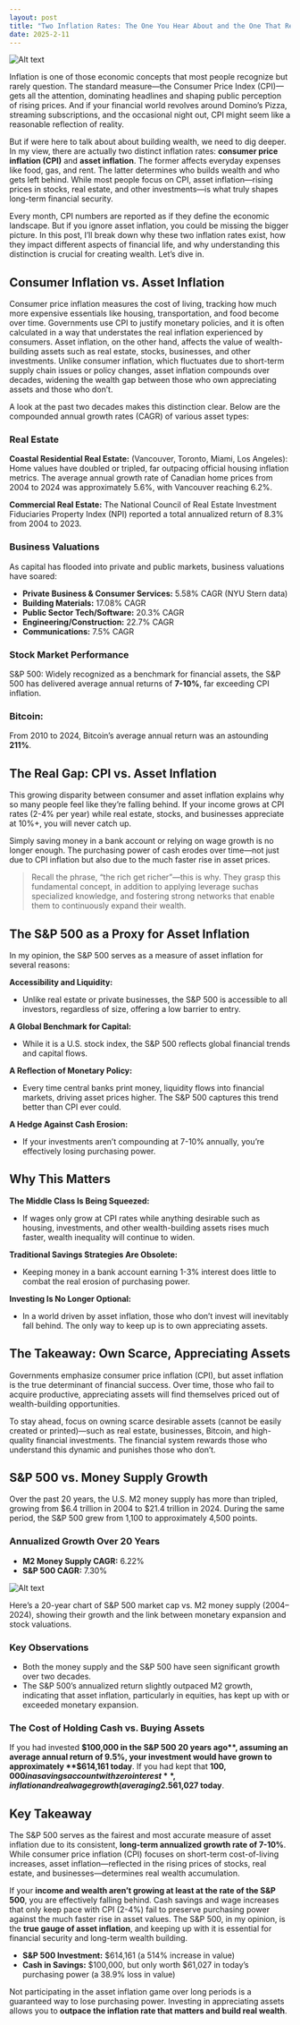 ```yaml
---
layout: post
title: "Two Inflation Rates: The One You Hear About and the One That Really Matters "
date: 2025-2-11
---
```


![Alt text](/assets/images/cpi/SPVSCPI.PNG)

Inflation is one of those economic concepts that most people recognize but rarely question. The standard measure—the Consumer Price Index (CPI)—gets all the attention, dominating headlines and shaping public perception of rising prices. And if your financial world revolves around Domino’s Pizza, streaming subscriptions, and the occasional night out, CPI might seem like a reasonable reflection of reality.

But if were here to talk about about building wealth, we need to dig deeper. In my view, there are actually two distinct inflation rates: **consumer price inflation (CPI)** and **asset inflation**. The former affects everyday expenses like food, gas, and rent. The latter determines who builds wealth and who gets left behind. While most people focus on CPI, asset inflation—rising prices in stocks, real estate, and other investments—is what truly shapes long-term financial security.

Every month, CPI numbers are reported as if they define the economic landscape. But if you ignore asset inflation, you could be missing the bigger picture. In this post, I’ll break down why these two inflation rates exist, how they impact different aspects of financial life, and why understanding this distinction is crucial for creating wealth. Let’s dive in.

## Consumer Inflation vs. Asset Inflation

Consumer price inflation measures the cost of living, tracking how much more expensive essentials like housing, transportation, and food become over time. Governments use CPI to justify monetary policies, and it is often calculated in a way that understates the real inflation experienced by consumers.
Asset inflation, on the other hand, affects the value of wealth-building assets such as real estate, stocks, businesses, and other investments. Unlike consumer inflation, which fluctuates due to short-term supply chain issues or policy changes, asset inflation compounds over decades, widening the wealth gap between those who own appreciating assets and those who don’t.

A look at the past two decades makes this distinction clear. Below are the compounded annual growth rates (CAGR) of various asset types:

### Real Estate

**Coastal Residential Real Estate:** (Vancouver, Toronto, Miami, Los Angeles): Home values have doubled or tripled, far outpacing official housing inflation metrics. The average annual growth rate of Canadian home prices from 2004 to 2024 was approximately 5.6%, with Vancouver reaching 6.2%.

**Commercial Real Estate:** The National Council of Real Estate Investment Fiduciaries Property Index (NPI) reported a total annualized return of 8.3% from 2004 to 2023.

### Business Valuations

As capital has flooded into private and public markets, business valuations have soared:

- **Private Business & Consumer Services:** 5.58% CAGR (NYU Stern data)
- **Building Materials:** 17.08% CAGR
- **Public Sector Tech/Software:** 20.3% CAGR
- **Engineering/Construction:** 22.7% CAGR
- **Communications:** 7.5% CAGR

### Stock Market Performance

S&P 500: Widely recognized as a benchmark for financial assets, the S&P 500 has delivered average annual returns of **7-10%**, far exceeding CPI inflation.

### Bitcoin: 

From 2010 to 2024, Bitcoin’s average annual return was an astounding **211%**.
 
## The Real Gap: CPI vs. Asset Inflation

This growing disparity between consumer and asset inflation explains why so many people feel like they’re falling behind. If your income grows at CPI rates (2-4% per year) while real estate, stocks, and businesses appreciate at 10%+, you will never catch up.

Simply saving money in a bank account or relying on wage growth is no longer enough. The purchasing power of cash erodes over time—not just due to CPI inflation but also due to the much faster rise in asset prices.

> Recall the phrase, “the rich get richer”—this is why. They grasp this fundamental concept, in addition to applying leverage suchas specialized knowledge, and fostering strong networks that enable them to continuously expand their wealth.

## The S&P 500 as a Proxy for Asset Inflation

In my opinion, the S&P 500 serves as a measure of asset inflation for several reasons:

**Accessibility and Liquidity:** 

- Unlike real estate or private businesses, the S&P 500 is accessible to all investors, regardless of size, offering a low barrier to entry.

**A Global Benchmark for Capital:** 

- While it is a U.S. stock index, the S&P 500 reflects global financial trends and capital flows.

**A Reflection of Monetary Policy:** 

- Every time central banks print money, liquidity flows into financial markets, driving asset prices higher. The S&P 500 captures this trend better than CPI ever could.

**A Hedge Against Cash Erosion:** 

- If your investments aren’t compounding at 7-10% annually, you’re effectively losing purchasing power.

## Why This Matters

**The Middle Class Is Being Squeezed:** 

- If wages only grow at CPI rates while anything desirable such as housing, investments, and other wealth-building assets rises much faster, wealth inequality will continue to widen.

**Traditional Savings Strategies Are Obsolete:** 

- Keeping money in a bank account earning 1-3% interest does little to combat the real erosion of purchasing power.

**Investing Is No Longer Optional:** 

- In a world driven by asset inflation, those who don’t invest will inevitably fall behind. The only way to keep up is to own appreciating assets.

## The Takeaway: Own Scarce, Appreciating Assets

Governments emphasize consumer price inflation (CPI), but asset inflation is the true determinant of financial success. Over time, those who fail to acquire productive, appreciating assets will find themselves priced out of wealth-building opportunities.

To stay ahead, focus on owning scarce desirable assets (cannot be easily created or printed)—such as real estate, businesses, Bitcoin, and high-quality financial investments. The financial system rewards those who understand this dynamic and punishes those who don’t.

## S&P 500 vs. Money Supply Growth

Over the past 20 years, the U.S. M2 money supply has more than tripled, growing from $6.4 trillion in 2004 to $21.4 trillion in 2024. During the same period, the S&P 500 grew from 1,100 to approximately 4,500 points.

### Annualized Growth Over 20 Years

- **M2 Money Supply CAGR:** 6.22%
- **S&P 500 CAGR:** 7.30%

![Alt text](/assets/images/cpi/SP-CAGR.PNG)

Here’s a 20-year chart of S&P 500 market cap vs. M2 money supply (2004–2024), showing their growth and the link between monetary expansion and stock valuations.

### Key Observations

- Both the money supply and the S&P 500 have seen significant growth over two decades.
- The S&P 500’s annualized return slightly outpaced M2 growth, indicating that asset inflation, particularly in equities, has kept up with or exceeded monetary expansion.


### The Cost of Holding Cash vs. Buying Assets

If you had invested **$100,000 in the S&P 500 20 years ago**, assuming an average annual return of 9.5%, your investment would have grown to approximately **$614,161 today**.
If you had kept that **$100,000 in a savings account with zero interest**, inflation and real wage growth (averaging 2.5% per year) would have eroded its purchasing power, leaving you with an equivalent value of just **$61,027 today**.

## Key Takeaway

The S&P 500 serves as the fairest and most accurate measure of asset inflation due to its consistent, **long-term annualized growth rate of 7-10%**. While consumer price inflation (CPI) focuses on short-term cost-of-living increases, asset inflation—reflected in the rising prices of stocks, real estate, and businesses—determines real wealth accumulation.

If your **income and wealth aren’t growing at least at the rate of the S&P 500**, you are effectively falling behind. Cash savings and wage increases that only keep pace with CPI (2-4%) fail to preserve purchasing power against the much faster rise in asset values. The S&P 500, in my opinion, is the **true gauge of asset inflation**, and keeping up with it is essential for financial security and long-term wealth building.

- **S&P 500 Investment:** $614,161 (a 514% increase in value)
- **Cash in Savings:** $100,000, but only worth $61,027 in today’s purchasing power (a 38.9% loss in value)

Not participating in the asset inflation game over long periods is a guaranteed way to lose purchasing power. Investing in appreciating assets allows you to **outpace the inflation rate that matters and build real wealth**.




